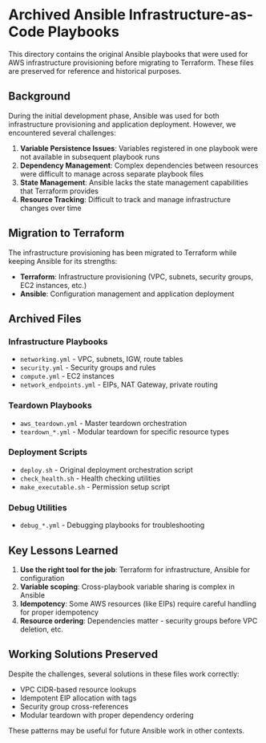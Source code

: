 # Archived Ansible Infrastructure-as-Code Playbooks

This directory contains the original Ansible playbooks that were used for AWS infrastructure provisioning before migrating to Terraform. These files are preserved for reference and historical purposes.

## Background

During the initial development phase, Ansible was used for both infrastructure provisioning and application deployment. However, we encountered several challenges:

1. **Variable Persistence Issues**: Variables registered in one playbook were not available in subsequent playbook runs
2. **Dependency Management**: Complex dependencies between resources were difficult to manage across separate playbook files
3. **State Management**: Ansible lacks the state management capabilities that Terraform provides
4. **Resource Tracking**: Difficult to track and manage infrastructure changes over time

## Migration to Terraform

The infrastructure provisioning has been migrated to Terraform while keeping Ansible for its strengths:
- **Terraform**: Infrastructure provisioning (VPC, subnets, security groups, EC2 instances, etc.)
- **Ansible**: Configuration management and application deployment

## Archived Files

### Infrastructure Playbooks
- `networking.yml` - VPC, subnets, IGW, route tables
- `security.yml` - Security groups and rules
- `compute.yml` - EC2 instances  
- `network_endpoints.yml` - EIPs, NAT Gateway, private routing

### Teardown Playbooks
- `aws_teardown.yml` - Master teardown orchestration
- `teardown_*.yml` - Modular teardown for specific resource types

### Deployment Scripts
- `deploy.sh` - Original deployment orchestration script
- `check_health.sh` - Health checking utilities
- `make_executable.sh` - Permission setup script

### Debug Utilities
- `debug_*.yml` - Debugging playbooks for troubleshooting

## Key Lessons Learned

1. **Use the right tool for the job**: Terraform for infrastructure, Ansible for configuration
2. **Variable scoping**: Cross-playbook variable sharing is complex in Ansible
3. **Idempotency**: Some AWS resources (like EIPs) require careful handling for proper idempotency
4. **Resource ordering**: Dependencies matter - security groups before VPC deletion, etc.

## Working Solutions Preserved

Despite the challenges, several solutions in these files work correctly:
- VPC CIDR-based resource lookups
- Idempotent EIP allocation with tags
- Security group cross-references
- Modular teardown with proper dependency ordering

These patterns may be useful for future Ansible work in other contexts.